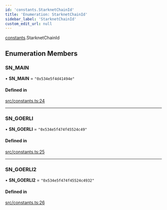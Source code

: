 ```yaml
---
id: 'constants.StarknetChainId'
title: 'Enumeration: StarknetChainId'
sidebar_label: 'StarknetChainId'
custom_edit_url: null
---
```


[constants](../namespaces/constants.md).StarknetChainId

## Enumeration Members

### SN_MAIN

• **SN_MAIN** = `"0x534e5f4d41494e"`

#### Defined in

[src/constants.ts:24](https://github.com/0xs34n/starknet.js/blob/develop/src/constants.ts#L24)

---

### SN_GOERLI

• **SN_GOERLI** = `"0x534e5f474f45524c49"`

#### Defined in

[src/constants.ts:25](https://github.com/0xs34n/starknet.js/blob/develop/src/constants.ts#L25)

---

### SN_GOERLI2

• **SN_GOERLI2** = `"0x534e5f474f45524c4932"`

#### Defined in

[src/constants.ts:26](https://github.com/0xs34n/starknet.js/blob/develop/src/constants.ts#L26)
